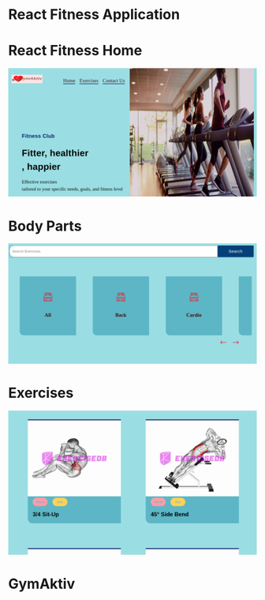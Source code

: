 # React Fitness Application
# React Fitness Home
![alt text](https://github.com/jyoti-codes/GymAktiv/blob/main/screenshots/gymactive_ss_1.png?raw=true)
# Body Parts
![alt text](https://github.com/jyoti-codes/GymAktiv/blob/main/screenshots/bodypartlist.png?raw=true)
# Exercises
![alt text](https://github.com/jyoti-codes/GymAktiv/blob/main/screenshots/gymactive_ss_3.png?raw=true)

# GymAktiv
